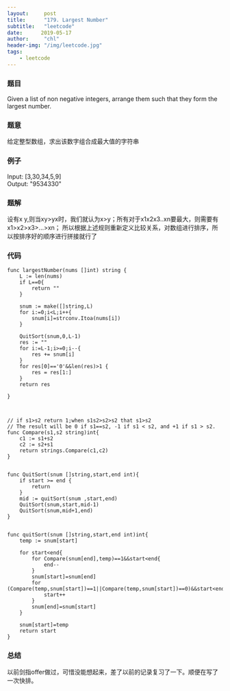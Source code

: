 ```yaml
---
layout:     post
title:      "179. Largest Number"
subtitle:   "leetcode"
date:      2019-05-17
author:     "chl"
header-img: "/img/leetcode.jpg"
tags:
    - leetcode
--- 
```


### 题目
Given a list of non negative integers, arrange them such that they form the largest number.

### 题意
给定整型数组，求出该数字组合成最大值的字符串

### 例子
Input: [3,30,34,5,9]  
Output: "9534330"

### 题解
设有x y,则当xy>yx时，我们就认为x>y；所有对于x1x2x3..xn要最大，则需要有x1>x2>x3>...>xn；
所以根据上述规则重新定义比较关系，对数组进行排序，所以按排序好的顺序进行拼接就行了

### 代码

```
func largestNumber(nums []int) string {
    L := len(nums)
    if L==0{
        return ""
    }
    
    snum := make([]string,L)
    for i:=0;i<L;i++{
        snum[i]=strconv.Itoa(nums[i])
    }
    
    QuitSort(snum,0,L-1)
    res := ""
    for i:=L-1;i>=0;i--{
        res += snum[i]
    }
    for res[0]=='0'&&len(res)>1 {
        res = res[1:]
    }
    return res
    
}



// if s1>s2 return 1;when s1s2>s2>s2 that s1>s2
// The result will be 0 if s1==s2, -1 if s1 < s2, and +1 if s1 > s2.
func Compare(s1,s2 string)int{
    c1 := s1+s2
    c2 := s2+s1
    return strings.Compare(c1,c2)
}


func QuitSort(snum []string,start,end int){
    if start >= end {
        return
    }
    mid := quitSort(snum ,start,end)
    QuitSort(snum,start,mid-1)
    QuitSort(snum,mid+1,end)
}


func quitSort(snum []string,start,end int)int{
    temp := snum[start]
    
    for start<end{
        for Compare(snum[end],temp)==1&&start<end{
            end--
        }
        snum[start]=snum[end]
        for (Compare(temp,snum[start])==1||Compare(temp,snum[start])==0)&&start<end{
            start++
        }
        snum[end]=snum[start]
    }
    
    snum[start]=temp
    return start
}
```
### 总结
以前剑指offer做过，可惜没能想起来，差了以前的记录复习了一下。顺便在写了一次快排。